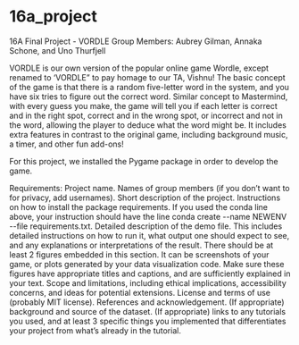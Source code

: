 # 16a_project
16A Final Project - VORDLE
Group Members: Aubrey Gilman, Annaka Schone, and Uno Thurfjell

VORDLE is our own version of the popular online game Wordle, except renamed to ‘VORDLE” to pay homage to our TA, Vishnu! The basic concept of the game is that there is a random five-letter word in the system, and you have six tries to figure out the correct word. Similar concept to Mastermind, with every guess you make, the game will tell you if each letter is correct and in the right spot, correct and in the wrong spot, or incorrect and not in the word, allowing the player to deduce what the word might be. It includes extra features in contrast to the original game, including background music, a timer, and other fun add-ons!

For this project, we installed the Pygame package in order to develop the game.

Requirements:
Project name.
Names of group members (if you don’t want to for privacy, add usernames).
Short description of the project.
Instructions on how to install the package requirements. If you used the conda line above, your instruction should have the line conda create --name NEWENV --file requirements.txt.
Detailed description of the demo file. This includes detailed instructions on how to run it, what output one should expect to see, and any explanations or interpretations of the result. There should be at least 2 figures embedded in this section. It can be screenshots of your game, or plots generated by your data visualization code. Make sure these figures have appropriate titles and captions, and are sufficiently explained in your text.
Scope and limitations, including ethical implications, accessibility concerns, and ideas for potential extensions.
License and terms of use (probably MIT license).
References and acknowledgement.
(If appropriate) background and source of the dataset.
(If appropriate) links to any tutorials you used, and at least 3 specific things you implemented that differentiates your project from what’s already in the tutorial.
